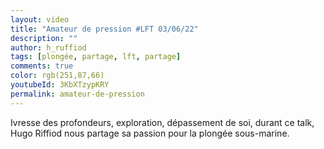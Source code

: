 ```yaml
---
layout: video
title: "Amateur de pression #LFT 03/06/22"
description: ""
author: h_ruffiod
tags: [plongée, partage, lft, partage]
comments: true
color: rgb(251,87,66)
youtubeId: 3KbXTzypKRY
permalink: amateur-de-pression
---
```


Ivresse des profondeurs, exploration, dépassement de soi, durant ce talk, Hugo Riffiod nous partage sa passion pour la plongée sous-marine.

